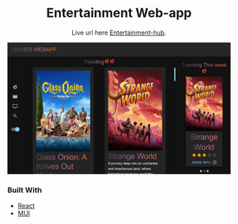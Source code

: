 <!-- Please update value in the {}  -->

<h1 align="center">Entertainment Web-app</h1>

<div align="center">
   Live url here <a href="https://poetic-profiterole-9f8a10.netlify.app/" target="_blank">Entertainment-hub</a>.
</div>



![screenshot](./screenshot.png)

### Built With

<!-- This section should list any major frameworks that you built your project using. Here are a few examples.-->

- [React](https://reactjs.org/)
- [MUI](https://mui.com)
